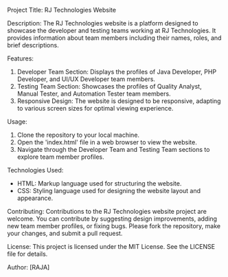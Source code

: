 Project Title: RJ Technologies Website

Description:
The RJ Technologies website is a platform designed to showcase the developer and testing teams working at RJ Technologies. It provides information about team members including their names, roles, and brief descriptions.

Features:
1. Developer Team Section: Displays the profiles of Java Developer, PHP Developer, and UI/UX Developer team members.
2. Testing Team Section: Showcases the profiles of Quality Analyst, Manual Tester, and Automation Tester team members.
3. Responsive Design: The website is designed to be responsive, adapting to various screen sizes for optimal viewing experience.

Usage:
1. Clone the repository to your local machine.
2. Open the 'index.html' file in a web browser to view the website.
3. Navigate through the Developer Team and Testing Team sections to explore team member profiles.

Technologies Used:
- HTML: Markup language used for structuring the website.
- CSS: Styling language used for designing the website layout and appearance.

Contributing:
Contributions to the RJ Technologies website project are welcome. You can contribute by suggesting design improvements, adding new team member profiles, or fixing bugs. Please fork the repository, make your changes, and submit a pull request.

License:
This project is licensed under the MIT License. See the LICENSE file for details.

Author:
[RAJA]

